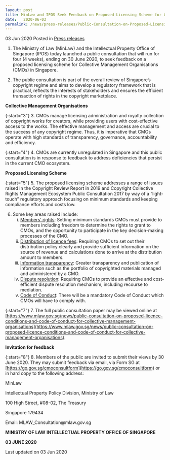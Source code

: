 ```yaml
---
layout: post
title: MinLaw and IPOS Seek Feedback on Proposed Licensing Scheme for Collective Management Organisations in Singapore
date:   2020-06-03
permalink: /news/press-releases/Public-Consultation-on-Proposed-Licensing-Scheme-for-Collective-Management-Organisations-in-Singapore
---
```


03 Jun 2020 Posted in [Press releases](/news/press-releases)


1.	The Ministry of Law (MinLaw) and the Intellectual Property Office of Singapore (IPOS) today launched a public consultation that will run for four (4 weeks), ending on 30 June 2020, to seek feedback on a proposed licensing scheme for Collective Management Organisations (CMOs) in Singapore. 

2.	The public consultation is part of the overall review of Singapore’s copyright regime and aims to develop a regulatory framework that is practical, reflects the interests of stakeholders and ensures the efficient transaction of rights in the copyright marketplace.

**Collective Management Organisations**

{:start="3"}
3.  CMOs manage licensing administration and royalty collection of copyright works for creators, while providing users with cost-effective access to the works. The effective management and access are crucial to the success of any copyright regime. Thus, it is imperative that CMOs operate with high standards of transparency, governance, accountability and efficiency.

{:start="4"}
4.	CMOs are currently unregulated in Singapore and this public consultation is in response to feedback to address deficiencies that persist in the current CMO ecosystem.

**Proposed Licensing Scheme**

{:start="5"}
5.	The proposed licensing scheme addresses a range of issues raised in the Copyright Review Report in 2019 and Copyright Collective Rights Management Ecosystem Public Consultation 2017 by way of a “light-touch” regulatory approach focusing on minimum standards and keeping compliance efforts and costs low.

<ol start="6">
<li>Some key areas raised include:

<ol style="list-style-type: lower-roman">
<li><u>Members’ rights</u>: Setting minimum standards CMOs must provide to members including freedom to determine the rights to grant to CMOs, and the opportunity to participate in the key decision-making processes of the CMO.</li>

<li><u>Distribution of licence fees</u>: Requiring CMOs to set out their distribution policy clearly and provide sufficient information on the source of revenue and calculations done to arrive at the distribution amount to members.</li>

<li><u>Information transparency</u>: Greater transparency and publication of information such as the portfolio of copyrighted materials managed and administered by a CMO.</li>

<li><u>Dispute resolution</u>: Requiring CMOs to provide an effective and cost-efficient dispute resolution mechanism, including recourse to mediation.</li>

<li><u>Code of Conduct</u>: There will be a mandatory Code of Conduct which CMOs will have to comply with.</li>
</ol>
</li>
</ol>

{:start="7"}
7.	The full public consultation paper may be viewed online at [https://www.mlaw.gov.sg/news/public-consultation-on-proposed-licence-conditions-and-code-of-conduct-for-collective-management-organisations](https://www.mlaw.gov.sg/news/public-consultation-on-proposed-licence-conditions-and-code-of-conduct-for-collective-management-organisations). 

**Invitation for feedback**

{:start="8"}
8.	Members of the public are invited to submit their views by 30 June 2020.  They may submit feedback via email, via Form SG at [https://go.gov.sg/cmoconsultform](https://go.gov.sg/cmoconsultform) or in hard copy to the following address:

<p class="address-centered">MinLaw</p>
<p class="address-centered">Intellectual Property Policy Division, Ministry of Law</p>
<p class="address-centered">100 High Street, #08-02, The Treasury</p>
<p class="address-centered">Singapore 179434</p>

<p class="address-centered">Email: MLAW_Consultation@mlaw.gov.sg</p>
 

**MINISTRY OF LAW**
**INTELLECTUAL PROPERTY OFFICE OF SINGAPORE**

**03 JUNE 2020**

<p class="right-side-updated">Last updated on 03 Jun 2020</p>
